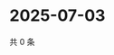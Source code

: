 # 2025-07-03

共 0 条

<!-- BEGIN ZHIHUQUESTIONS -->
<!-- 最后更新时间 Thu Jul 03 2025 08:57:00 GMT+0800 (China Standard Time) -->

<!-- END ZHIHUQUESTIONS -->
